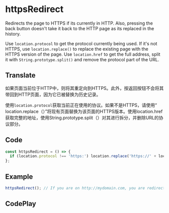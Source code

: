 # httpsRedirect

Redirects the page to HTTPS if its currently in HTTP. Also, pressing the back button doesn't take it back to the HTTP page as its replaced in the history.

Use `location.protocol` to get the protocol currently being used. If it's not HTTPS, use `location.replace()` to replace the existing page with the HTTPS version of the page. Use `location.href` to get the full address, split it with `String.prototype.split()` and remove the protocol part of the URL.

## Translate

如果页面当前位于HTTP中，则将其重定向到HTTPS。此外，按返回按钮不会将其带回到HTTP页面，因为它已被替换为历史记录。

使用`location.protocol`获取当前正在使用的协议。如果不是HTTPS，请使用“ location.replace（）”将现有页面替换为该页面的HTTPS版本。使用location.href获取完整的地址，使用String.prototype.split（）对其进行拆分，并删除URL的协议部分。

## Code

```js
const httpsRedirect = () => {
  if (location.protocol !== 'https:') location.replace('https://' + location.href.split('//')[1]);
};
```

## Example

```js
httpsRedirect(); // If you are on http://mydomain.com, you are redirected to https://mydomain.com
```

## CodePlay

<template>
  <code-play codeplay-id="" />
</template>
